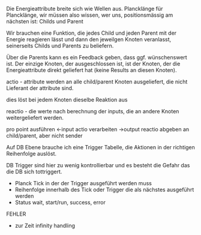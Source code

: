 Die Energieattribute breite sich wie Wellen aus.
Plancklänge für Plancklänge, wir müssen also wissen, wer uns, positionsmässig am nächsten ist: Childs und Parent

Wir brauchen eine Funktion, die jedes Child und jeden Parent
mit der Energie reagieren lässt und dann den jeweilgen Knoten
veranlasst, seinerseits Childs und Parents zu beliefern.

Über die Parents kann es ein Feedback geben, dass ggf. wünschenswert
ist.
Der einzige Knoten, der ausgeschlossen ist, ist der Knoten, der
die Energieattribute direkt geliefert hat (keine Results an diesen
Knoten).

actio - attribute werden an alle child/parent Knoten ausgeliefert, die nicht Lieferant der attribute sind.

dies löst bei jedem Knoten dieselbe Reaktion aus

reactio - die werte nach berechnung der inputs, die an andere Knoten weitergeliefert werden.

pro point ausführen
<-input actio verarbeiten
->output reactio abgeben an child/parent, aber nicht sender

Auf DB Ebene brauche ich eine Trigger Tabelle, die Aktionen in der richtigen Reihenfolge auslöst.

DB Trigger sind hier zu wenig kontrollierbar und es besteht die Gefahr das die DB sich tottriggert.

* Planck Tick in der der Trigger ausgeführt werden muss
* Reihenfolge innerhalb des Tick oder Trigger die als nächstes ausgeführt werden
* Status wait, start/run, success, error

FEHLER
* zur Zeit infinity handling